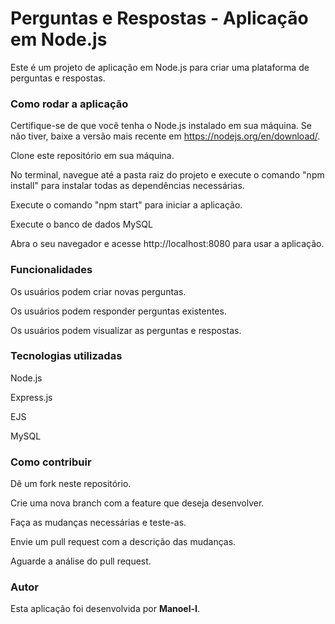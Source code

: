 # **Perguntas e Respostas - Aplicação em Node.js**

Este é um projeto de aplicação em Node.js para criar uma plataforma de perguntas e respostas.


### **Como rodar a aplicação**

Certifique-se de que você tenha o Node.js instalado em sua máquina. Se não tiver, baixe a versão mais recente em https://nodejs.org/en/download/.

Clone este repositório em sua máquina.

No terminal, navegue até a pasta raiz do projeto e execute o comando "npm install" para instalar todas as dependências necessárias.

Execute o comando "npm start" para iniciar a aplicação.

Execute o banco de dados MySQL

Abra o seu navegador e acesse http://localhost:8080 para usar a aplicação.

### **Funcionalidades**
Os usuários podem criar novas perguntas.

Os usuários podem responder perguntas existentes.

Os usuários podem visualizar as perguntas e respostas.


### **Tecnologias utilizadas**
Node.js

Express.js

EJS

MySQL


### **Como contribuir**
Dê um fork neste repositório.

Crie uma nova branch com a feature que deseja desenvolver.

Faça as mudanças necessárias e teste-as.

Envie um pull request com a descrição das mudanças.

Aguarde a análise do pull request.


### **Autor**
Esta aplicação foi desenvolvida por **Manoel-I**.
